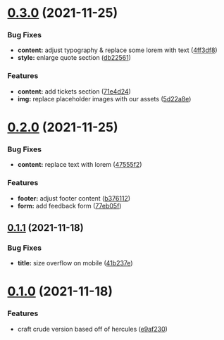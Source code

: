 # [0.3.0](https://github.com/SugarF0x/artocracy/compare/v0.2.0...v0.3.0) (2021-11-25)


### Bug Fixes

* **content:** adjust typography & replace some lorem with text ([4ff3df8](https://github.com/SugarF0x/artocracy/commit/4ff3df8ae9cc6ceebb698f8c8137a119ac6fec7b))
* **style:** enlarge quote section ([db22561](https://github.com/SugarF0x/artocracy/commit/db2256185f8f3bbef6df521a71f6039ab0f9e7b3))


### Features

* **content:** add tickets section ([71e4d24](https://github.com/SugarF0x/artocracy/commit/71e4d24adc1675b95f62d82acdac601a0e66e600))
* **img:** replace placeholder images with our assets ([5d22a8e](https://github.com/SugarF0x/artocracy/commit/5d22a8e9eeaa08b7aacd820b9e7ac77889f81a22))



# [0.2.0](https://github.com/SugarF0x/artocracy/compare/v0.1.1...v0.2.0) (2021-11-25)


### Bug Fixes

* **content:** replace text with lorem ([47555f2](https://github.com/SugarF0x/artocracy/commit/47555f22da384118757f2ad73b15a81ba37be36a))


### Features

* **footer:** adjust footer content ([b376112](https://github.com/SugarF0x/artocracy/commit/b376112fe7c5ed97754f77645f39f4eb30c64747))
* **form:** add feedback form ([77eb05f](https://github.com/SugarF0x/artocracy/commit/77eb05ff7569af4fffab40af208a66af93b47efb))



## [0.1.1](https://github.com/SugarF0x/artocracy/compare/v0.1.0...v0.1.1) (2021-11-18)


### Bug Fixes

* **title:** size overflow on mobile ([41b237e](https://github.com/SugarF0x/artocracy/commit/41b237e298fa1f6681ba3f66a4d98898aa830811))



# [0.1.0](https://github.com/SugarF0x/artocracy/compare/e9af23067bf4edd0d68c75d28716beb6fb07642c...v0.1.0) (2021-11-18)


### Features

* craft crude version based off of hercules ([e9af230](https://github.com/SugarF0x/artocracy/commit/e9af23067bf4edd0d68c75d28716beb6fb07642c))



